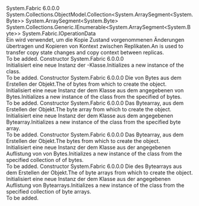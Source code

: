 <Type Name="OperationData" FullName="System.Fabric.OperationData">
  <TypeSignature Language="C#" Value="public class OperationData : System.Collections.ObjectModel.Collection&lt;ArraySegment&lt;byte&gt;&gt;, System.Collections.Generic.IEnumerable&lt;ArraySegment&lt;byte&gt;&gt;, System.Fabric.IOperationData" />
  <TypeSignature Language="ILAsm" Value=".class public auto ansi beforefieldinit OperationData extends System.Collections.ObjectModel.Collection`1&lt;valuetype System.ArraySegment`1&lt;unsigned int8&gt;&gt; implements class System.Collections.Generic.IEnumerable`1&lt;valuetype System.ArraySegment`1&lt;unsigned int8&gt;&gt;, class System.Collections.IEnumerable, class System.Fabric.IOperationData" />
  <TypeSignature Language="DocId" Value="T:System.Fabric.OperationData" />
  <TypeSignature Language="VB.NET" Value="Public Class OperationData&#xA;Inherits Collection(Of ArraySegment(Of Byte))&#xA;Implements IEnumerable(Of ArraySegment(Of Byte)), IOperationData" />
  <TypeSignature Language="F#" Value="type OperationData = class&#xA;    inherit Collection&lt;ArraySegment&lt;byte&gt;&gt;&#xA;    interface IOperationData&#xA;    interface seq&lt;ArraySegment&lt;byte&gt;&gt;&#xA;    interface IEnumerable" />
  <AssemblyInfo>
    <AssemblyName>System.Fabric</AssemblyName>
    <AssemblyVersion>6.0.0.0</AssemblyVersion>
  </AssemblyInfo>
  <Base>
    <BaseTypeName>System.Collections.ObjectModel.Collection&lt;System.ArraySegment&lt;System.Byte&gt;&gt;</BaseTypeName>
    <BaseTypeArguments>
      <BaseTypeArgument TypeParamName="!0">System.ArraySegment&lt;System.Byte&gt;</BaseTypeArgument>
    </BaseTypeArguments>
  </Base>
  <Interfaces>
    <Interface>
      <InterfaceName>System.Collections.Generic.IEnumerable&lt;System.ArraySegment&lt;System.Byte&gt;&gt;</InterfaceName>
    </Interface>
    <Interface>
      <InterfaceName>System.Fabric.IOperationData</InterfaceName>
    </Interface>
  </Interfaces>
  <Docs>
    <summary>
      <para><span data-ttu-id="5406d-101">Ein <see cref="T:System.Fabric.OperationData" /> wird verwendet, um die Kopie Zustand vorgenommenen Änderungen übertragen und Kopieren von Kontext zwischen Replikaten.</span><span class="sxs-lookup"><span data-stu-id="5406d-101">An <see cref="T:System.Fabric.OperationData" /> is used to transfer copy state changes and copy context between replicas.</span></span></para>
    </summary>
    <remarks>To be added.</remarks>
  </Docs>
  <Members>
    <Member MemberName=".ctor">
      <MemberSignature Language="C#" Value="public OperationData ();" />
      <MemberSignature Language="ILAsm" Value=".method public hidebysig specialname rtspecialname instance void .ctor() cil managed" />
      <MemberSignature Language="DocId" Value="M:System.Fabric.OperationData.#ctor" />
      <MemberSignature Language="VB.NET" Value="Public Sub New ()" />
      <MemberType>Constructor</MemberType>
      <AssemblyInfo>
        <AssemblyName>System.Fabric</AssemblyName>
        <AssemblyVersion>6.0.0.0</AssemblyVersion>
      </AssemblyInfo>
      <Parameters />
      <Docs>
        <summary>
          <para><span data-ttu-id="5406d-102">Initialisiert eine neue Instanz der <see cref="T:System.Fabric.OperationData" />-Klasse.</span><span class="sxs-lookup"><span data-stu-id="5406d-102">Initializes a new instance of the <see cref="T:System.Fabric.OperationData" /> class.</span></span></para>
        </summary>
        <remarks>To be added.</remarks>
      </Docs>
    </Member>
    <Member MemberName=".ctor">
      <MemberSignature Language="C#" Value="public OperationData (ArraySegment&lt;byte&gt; operationData);" />
      <MemberSignature Language="ILAsm" Value=".method public hidebysig specialname rtspecialname instance void .ctor(valuetype System.ArraySegment`1&lt;unsigned int8&gt; operationData) cil managed" />
      <MemberSignature Language="DocId" Value="M:System.Fabric.OperationData.#ctor(System.ArraySegment{System.Byte})" />
      <MemberSignature Language="VB.NET" Value="Public Sub New (operationData As ArraySegment(Of Byte))" />
      <MemberSignature Language="F#" Value="new System.Fabric.OperationData : ArraySegment&lt;byte&gt; -&gt; System.Fabric.OperationData" Usage="new System.Fabric.OperationData operationData" />
      <MemberType>Constructor</MemberType>
      <AssemblyInfo>
        <AssemblyName>System.Fabric</AssemblyName>
        <AssemblyVersion>6.0.0.0</AssemblyVersion>
      </AssemblyInfo>
      <Parameters>
        <Parameter Name="operationData" Type="System.ArraySegment&lt;System.Byte&gt;" />
      </Parameters>
      <Docs>
        <param name="operationData">
          <para><span data-ttu-id="5406d-103">Die <see cref="T:System.ArraySegment`1" /> von Bytes aus dem Erstellen der <see cref="T:System.Fabric.OperationData" /> Objekt.</span><span class="sxs-lookup"><span data-stu-id="5406d-103">The <see cref="T:System.ArraySegment`1" /> of bytes from which to create the <see cref="T:System.Fabric.OperationData" /> object.</span></span></para>
        </param>
        <summary>
          <para><span data-ttu-id="5406d-104">Initialisiert eine neue Instanz der dem <see cref="T:System.Fabric.OperationData" /> Klasse aus dem angegebenen <see cref="T:System.ArraySegment`1" /> von Bytes.</span><span class="sxs-lookup"><span data-stu-id="5406d-104">Initializes a new instance of the <see cref="T:System.Fabric.OperationData" /> class from the specified <see cref="T:System.ArraySegment`1" /> of bytes.</span></span></para>
        </summary>
        <remarks>To be added.</remarks>
      </Docs>
    </Member>
    <Member MemberName=".ctor">
      <MemberSignature Language="C#" Value="public OperationData (byte[] operationData);" />
      <MemberSignature Language="ILAsm" Value=".method public hidebysig specialname rtspecialname instance void .ctor(unsigned int8[] operationData) cil managed" />
      <MemberSignature Language="DocId" Value="M:System.Fabric.OperationData.#ctor(System.Byte[])" />
      <MemberSignature Language="VB.NET" Value="Public Sub New (operationData As Byte())" />
      <MemberSignature Language="F#" Value="new System.Fabric.OperationData : byte[] -&gt; System.Fabric.OperationData" Usage="new System.Fabric.OperationData operationData" />
      <MemberType>Constructor</MemberType>
      <AssemblyInfo>
        <AssemblyName>System.Fabric</AssemblyName>
        <AssemblyVersion>6.0.0.0</AssemblyVersion>
      </AssemblyInfo>
      <Parameters>
        <Parameter Name="operationData" Type="System.Byte[]" />
      </Parameters>
      <Docs>
        <param name="operationData">
          <para><span data-ttu-id="5406d-105">Das Bytearray, aus dem Erstellen der <see cref="T:System.Fabric.OperationData" /> Objekt.</span><span class="sxs-lookup"><span data-stu-id="5406d-105">The byte array from which to create the <see cref="T:System.Fabric.OperationData" /> object.</span></span></para>
        </param>
        <summary>
          <para><span data-ttu-id="5406d-106">Initialisiert eine neue Instanz der dem <see cref="T:System.Fabric.OperationData" /> Klasse aus dem angegebenen Bytearray.</span><span class="sxs-lookup"><span data-stu-id="5406d-106">Initializes a new instance of the <see cref="T:System.Fabric.OperationData" /> class from the specified byte array.</span></span></para>
        </summary>
        <remarks>To be added.</remarks>
      </Docs>
    </Member>
    <Member MemberName=".ctor">
      <MemberSignature Language="C#" Value="public OperationData (System.Collections.Generic.IEnumerable&lt;ArraySegment&lt;byte&gt;&gt; operationData);" />
      <MemberSignature Language="ILAsm" Value=".method public hidebysig specialname rtspecialname instance void .ctor(class System.Collections.Generic.IEnumerable`1&lt;valuetype System.ArraySegment`1&lt;unsigned int8&gt;&gt; operationData) cil managed" />
      <MemberSignature Language="DocId" Value="M:System.Fabric.OperationData.#ctor(System.Collections.Generic.IEnumerable{System.ArraySegment{System.Byte}})" />
      <MemberSignature Language="VB.NET" Value="Public Sub New (operationData As IEnumerable(Of ArraySegment(Of Byte)))" />
      <MemberSignature Language="F#" Value="new System.Fabric.OperationData : seq&lt;ArraySegment&lt;byte&gt;&gt; -&gt; System.Fabric.OperationData" Usage="new System.Fabric.OperationData operationData" />
      <MemberType>Constructor</MemberType>
      <AssemblyInfo>
        <AssemblyName>System.Fabric</AssemblyName>
        <AssemblyVersion>6.0.0.0</AssemblyVersion>
      </AssemblyInfo>
      <Parameters>
        <Parameter Name="operationData" Type="System.Collections.Generic.IEnumerable&lt;System.ArraySegment&lt;System.Byte&gt;&gt;" />
      </Parameters>
      <Docs>
        <param name="operationData">
          <para><span data-ttu-id="5406d-107">Das Bytearray, aus dem Erstellen der <see cref="T:System.Fabric.OperationData" /> Objekt.</span><span class="sxs-lookup"><span data-stu-id="5406d-107">The bytes from which to create the <see cref="T:System.Fabric.OperationData" /> object.</span></span></para>
        </param>
        <summary>
          <para><span data-ttu-id="5406d-108">Initialisiert eine neue Instanz der dem <see cref="T:System.Fabric.OperationData" /> Klasse aus der angegebenen Auflistung von <see cref="T:System.ArraySegment`1" /> von Bytes.</span><span class="sxs-lookup"><span data-stu-id="5406d-108">Initializes a new instance of the <see cref="T:System.Fabric.OperationData" /> class from the specified collection of <see cref="T:System.ArraySegment`1" /> of bytes.</span></span></para>
        </summary>
        <remarks>To be added.</remarks>
      </Docs>
    </Member>
    <Member MemberName=".ctor">
      <MemberSignature Language="C#" Value="public OperationData (System.Collections.Generic.IEnumerable&lt;byte[]&gt; operationData);" />
      <MemberSignature Language="ILAsm" Value=".method public hidebysig specialname rtspecialname instance void .ctor(class System.Collections.Generic.IEnumerable`1&lt;unsigned int8[]&gt; operationData) cil managed" />
      <MemberSignature Language="DocId" Value="M:System.Fabric.OperationData.#ctor(System.Collections.Generic.IEnumerable{System.Byte[]})" />
      <MemberSignature Language="VB.NET" Value="Public Sub New (operationData As IEnumerable(Of Byte()))" />
      <MemberSignature Language="F#" Value="new System.Fabric.OperationData : seq&lt;byte[]&gt; -&gt; System.Fabric.OperationData" Usage="new System.Fabric.OperationData operationData" />
      <MemberType>Constructor</MemberType>
      <AssemblyInfo>
        <AssemblyName>System.Fabric</AssemblyName>
        <AssemblyVersion>6.0.0.0</AssemblyVersion>
      </AssemblyInfo>
      <Parameters>
        <Parameter Name="operationData" Type="System.Collections.Generic.IEnumerable&lt;System.Byte[]&gt;" />
      </Parameters>
      <Docs>
        <param name="operationData">
          <para><span data-ttu-id="5406d-109">Die <see cref="T:System.Collections.Generic.IEnumerable`1" /> des Bytearrays aus dem Erstellen der <see cref="T:System.Fabric.OperationData" /> Objekt.</span><span class="sxs-lookup"><span data-stu-id="5406d-109">The <see cref="T:System.Collections.Generic.IEnumerable`1" /> of byte arrays from which to create the <see cref="T:System.Fabric.OperationData" /> object.</span></span></para>
        </param>
        <summary>
          <para><span data-ttu-id="5406d-110">Initialisiert eine neue Instanz der dem <see cref="T:System.Fabric.OperationData" /> Klasse aus der angegebenen Auflistung von Bytearrays.</span><span class="sxs-lookup"><span data-stu-id="5406d-110">Initializes a new instance of the <see cref="T:System.Fabric.OperationData" /> class from the specified collection of byte arrays.</span></span></para>
        </summary>
        <remarks>To be added.</remarks>
      </Docs>
    </Member>
  </Members>
</Type>